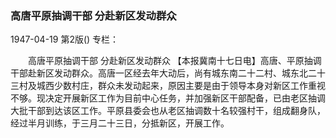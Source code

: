 ### 高唐平原抽调干部  分赴新区发动群众

1947-04-19
第2版()
专栏：

　　高唐平原抽调干部
    分赴新区发动群众
    【本报冀南十七日电】高唐、平原抽调干部赴新区发动群众。高唐一区经去年大动后，尚有城东南二十二村、城东北二十三村及城西少数村庄，群众未发动起来，原因主要是由于领导本身对新区工作重视不够。现决定开展新区工作为目前中心任务，并加强新区干部配备，已由老区抽调大批干部到达该区工作。平原县委会也从老区抽调数十名较强村干，组成翻身队，经过半月训练，于三月二十三日，分抵新区，开展工作。
